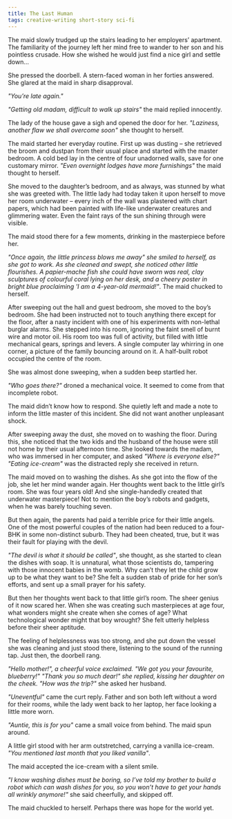```yaml
---
title: The Last Human
tags: creative-writing short-story sci-fi
---
```


The maid slowly trudged up the stairs leading to her employers’ apartment.  The familiarity of the journey left her mind free to wander to her son and his pointless crusade. How she wished he would just find a nice girl and settle down…

She pressed the doorbell. A stern-faced woman in her forties answered. She glared at the maid in sharp disapproval.

*"You’re late again."*

*"Getting old madam, difficult to walk up stairs"* the maid replied innocently.

The lady of the house gave a sigh and opened the door for her. *"Laziness, another flaw we shall overcome soon"* she thought to herself.

The maid started her everyday routine. First up was dusting – she retrieved the broom and dustpan from their usual place and started with the master bedroom. A cold bed lay in the centre of four unadorned walls, save for one customary mirror. *"Even overnight lodges have more furnishings"* the maid thought to herself.

She moved to the daughter’s bedroom, and as always, was stunned by what she was greeted with. The little lady had today taken it upon herself to move her room underwater – every inch of the wall was plastered with chart papers, which had been painted with life-like underwater creatures and glimmering water. Even the faint rays of the sun shining through were visible.

The maid stood there for a few moments, drinking in the masterpiece before her.

*"Once again, the little princess blows me away" she smiled to herself, as she got to work. As she cleaned and swept, she noticed other little flourishes. A papier-mache fish she could have sworn was real, clay sculptures of colourful coral lying on her desk, and a cheery poster in bright blue proclaiming 'I am a 4-year-old mermaid!"*. The maid chucked to herself.

After sweeping out the hall and guest bedroom, she moved to the boy’s bedroom. She had been instructed not to touch anything there except for the floor, after a nasty incident with one of his experiments with non-lethal burglar alarms. She stepped into his room, ignoring the faint smell of burnt wire and motor oil. His room too was full of activity, but filled with little mechanical gears, springs and levers. A single computer lay whirring in one corner, a picture of the family bouncing around on it. A half-built robot occupied the centre of the room.

She was almost done sweeping, when a sudden beep startled her.

*"Who goes there?"* droned a mechanical voice. It seemed to come from that incomplete robot.

The maid didn’t know how to respond. She quietly left and made a note to inform the little master of this incident. She did not want another unpleasant shock.

After sweeping away the dust, she moved on to washing the floor. During this, she noticed that the two kids and the husband of the house were still not home by their usual afternoon time. She looked towards the madam, who was immersed in her computer, and asked *"Where is everyone else?"*
*"Eating ice-cream"* was the distracted reply she received in return.

The maid moved on to washing the dishes. As she got into the flow of the job, she let her mind wander again. Her thoughts went back to the little girl’s room. She was four years old! And she single-handedly created that underwater masterpiece! Not to mention the boy’s robots and gadgets, when he was barely touching seven.

But then again, the parents had paid a terrible price for their little angels. One of the most powerful couples of the nation had been reduced to a four-BHK in some non-distinct suburb. They had been cheated, true, but it was their fault for playing with the devil.

*"The devil is what it should be called"*, she thought, as she started to clean the dishes with soap. It is unnatural, what those scientists do, tampering with those innocent babies in the womb. Why can’t they let the child grow up to be what they want to be? She felt a sudden stab of pride for her son’s efforts, and sent up a small prayer for his safety.

But then her thoughts went back to that little girl’s room. The sheer genius of it now scared her. When she was creating such masterpieces at age four, what wonders might she create when she comes of age? What technological wonder might that boy wrought? She felt utterly helpless before their sheer aptitude.

The feeling of helplessness was too strong, and she put down the vessel she was cleaning and just stood there, listening to the sound of the running tap. Just then, the doorbell rang.

*"Hello mother!", a cheerful voice exclaimed. "We got you your favourite, blueberry!"*
*"Thank you so much dear!" she replied, kissing her daughter on the cheek. "How was the trip?"* she asked her husband.

*"Uneventful"* came the curt reply. Father and son both left without a word for their rooms, while the lady went back to her laptop, her face looking a little more worn.

*"Auntie, this is for you"* came a small voice from behind. The maid spun around.

A little girl stood with her arm outstretched, carrying a vanilla ice-cream. *"You mentioned last month that you liked vanilla"*.

The maid accepted the ice-cream with a silent smile.

*"I know washing dishes must be boring, so I’ve told my brother to build a robot which can wash dishes for you, so you won’t have to get your hands all wrinkly anymore!"* she said cheerfully, and skipped off.

The maid chuckled to herself. Perhaps there was hope for the world yet.
